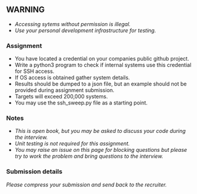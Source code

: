 ## WARNING
- *Accessing sytems without permission is illegal.*  
- *Use your personal development infrastructure for testing.*  

### Assignment
- You have located a credential on your companies public github project.  
- Write a python3 program to check if internal systems use this credential for SSH access.   
- If OS access is obtained gather system details.  
- Results should be dumped to a json file, but an example should not be provided during assignment submission. 
- Targets will exceed 200,000 systems. 
- You may use the ssh_sweep.py file as a starting point.

### Notes
- *This is open book, but you may be asked to discuss your code during the interview.*  
- *Unit testing is not required for this assignment.*
- *You may raise an issue on this page for blocking questions but please try to work the problem and bring questions to the interview.*

### Submission details
*Please compress your submission and send back to the recruiter.*
